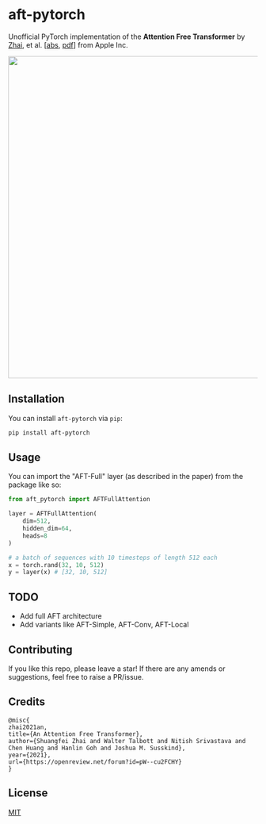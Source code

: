 # aft-pytorch
Unofficial PyTorch implementation of the **Attention Free Transformer** by [Zhai](https://twitter.com/zhaisf?lang=en), et al. [[abs](https://openreview.net/forum?id=pW--cu2FCHY), [pdf](https://arxiv.org/pdf/2105.14103.pdf)] from Apple Inc.

<img src="https://github.com/rish-16/aft-pytorch/raw/main/pic.png" width=650>

## Installation
You can install `aft-pytorch` via `pip`:

```bash
pip install aft-pytorch
```

## Usage
You can import the "AFT-Full" layer (as described in the paper) from the package like so:

```python
from aft_pytorch import AFTFullAttention

layer = AFTFullAttention(
    dim=512,
    hidden_dim=64,
    heads=8
)

# a batch of sequences with 10 timesteps of length 512 each
x = torch.rand(32, 10, 512)
y = layer(x) # [32, 10, 512]
```

## TODO
- Add full AFT architecture
- Add variants like AFT-Simple, AFT-Conv, AFT-Local

## Contributing
If you like this repo, please leave a star! If there are any amends or suggestions, feel free to raise a PR/issue.

## Credits
```
@misc{
zhai2021an,
title={An Attention Free Transformer},
author={Shuangfei Zhai and Walter Talbott and Nitish Srivastava and Chen Huang and Hanlin Goh and Joshua M. Susskind},
year={2021},
url={https://openreview.net/forum?id=pW--cu2FCHY}
}
```

## License
[MIT](https://github.com/rish-16/aft-pytorch/blob/main/LICENSE)
